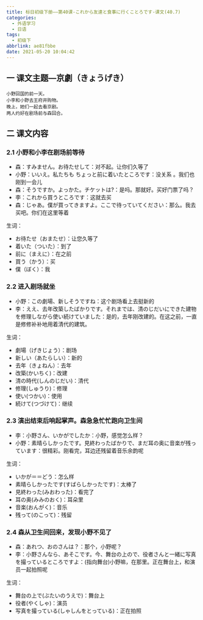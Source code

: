```yaml
---
title: 标日初级下册——第40课-これから友達と食事に行くことろです-课文(40.7)
categories:
  - 外语学习
  - 日语
tags:
  - 初级下
abbrlink: ae81fbbe
date: 2021-05-20 10:04:42
---
```

## 一 课文主题—京劇（きょうげき）

```
小野回国的前一天。
小李和小野去王府井购物。
晚上，她们一起去看京剧。
两人约好在剧场前与森回合。
```

<!--more-->

## 二 课文内容

### 2.1 小野和小李在剧场前等待

* 森：すみません。お待たせして：对不起。让你们久等了
* 小野：いいえ。私たちも ちょっと前に着いたところです：没关系 。我们也刚到一会儿
* 森：そうですか。よっかた。チケットは?：是吗。那就好。买好门票了吗？
* 李：これから買うところです：这就去买
* 森：じゃあ。僕が買ってきますよ。ここで待っていてください：那么。我去买吧。你们在这里等着

生词：

* お待たせ（おまたせ）：让您久等了
* 着いた（ついた）：到了
* 前に（まえに）：在之前
* 買う（かう）：买
* 僕（ぼく）：我

### 2.2 进入剧场就坐

* 小野：この劇場、新しそうですね：这个剧场看上去挺新的
* 李：ええ、去年改築したばかりです。それまでは、清のじだいにできた建物を修理しながら使い続けていました：是的，去年刚改建的。在这之前，一直是修修补补地用着清代的建筑。

生词：

* 劇場（げきじょう）：剧场
* 新しい（あたらしい）：新的
* 去年（きょねん）：去年
* 改築(かいちく)：改建
* 清の時代(しんのじだい)：清代
* 修理(しゅうり)：修理
* 使い(つかい)：使用
* 続けて(つづけて)：继续

### 2.3 演出结束后响起掌声。森急急忙忙跑向卫生间

* 李：小野さん、いかがでしたか：小野，感觉怎么样？
* 小野：素晴らしかったです。見終わったばかりで、まだ耳の奥に音楽が残っています：很精彩。刚看完，耳边还残留着音乐余韵呢

生词：

* いかが＝＝どう：怎么样
* 素晴らしかったです(すばらしかったです)：太棒了
* 見終わった(みおわった)：看完了
* 耳の奥(みみのおく)：耳朵里
* 音楽(おんがく)：音乐
* 残って(のこって)：残留

### 2.4 森从卫生间回来，发现小野不见了

* 森：あれつ、おのさんは？：那个，小野呢？
* 李：小野さんなら、あそこです。今、舞台の上ので、役者さんと一緒に写真を撮っているところですよ：(指向舞台)小野嘛，在那里。正在舞台上，和演员一起拍照呢

生词：

* 舞台の上で(ぶたいのうえで)：舞台上
* 役者(やくしゃ)：演员
* 写真を撮っている(しゃしんをとっている)：正在拍照